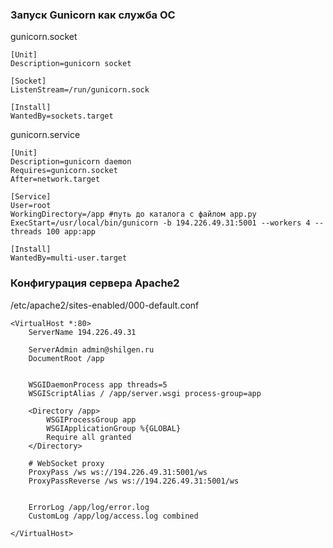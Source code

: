 ### Запуск Gunicorn как служба ОС

gunicorn.socket

```
[Unit]
Description=gunicorn socket

[Socket]
ListenStream=/run/gunicorn.sock

[Install]
WantedBy=sockets.target
```

gunicorn.service
```
[Unit]
Description=gunicorn daemon
Requires=gunicorn.socket
After=network.target

[Service]
User=root
WorkingDirectory=/app #путь до каталога с файлом app.py
ExecStart=/usr/local/bin/gunicorn -b 194.226.49.31:5001 --workers 4 --threads 100 app:app

[Install]
WantedBy=multi-user.target
```

### Конфигурация сервера Apache2

/etc/apache2/sites-enabled/000-default.conf

```
<VirtualHost *:80>
	ServerName 194.226.49.31

	ServerAdmin admin@shilgen.ru
	DocumentRoot /app


    WSGIDaemonProcess app threads=5
    WSGIScriptAlias / /app/server.wsgi process-group=app

    <Directory /app>
        WSGIProcessGroup app
        WSGIApplicationGroup %{GLOBAL}
        Require all granted
    </Directory>

    # WebSocket proxy
    ProxyPass /ws ws://194.226.49.31:5001/ws
    ProxyPassReverse /ws ws://194.226.49.31:5001/ws


	ErrorLog /app/log/error.log
	CustomLog /app/log/access.log combined

</VirtualHost>
```
